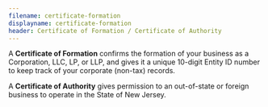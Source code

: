 ```yaml
---
filename: certificate-formation
displayname: certificate-formation
header: Certificate of Formation / Certificate of Authority
---
```


A **Certificate of Formation** confirms the formation of your business as a Corporation, LLC, LP, or LLP, and gives it a unique 10-digit Entity ID number to keep track of your corporate (non-tax) records.

A **Certificate of Authority** gives permission to an out-of-state or foreign business to operate in the State of New Jersey.
